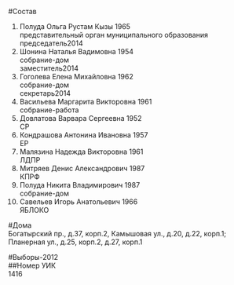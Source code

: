 #Состав  
1. Полуда Ольга Рустам Кызы 1965  
    представительный орган муниципального образования  
    председатель2014  
2. Шонина Наталья Вадимовна 1954  
    собрание-дом  
    заместитель2014  
3. Гоголева Елена Михайловна 1962  
    собрание-дом  
    секретарь2014  
4. Васильева Маргарита Викторовна 1961  
    собрание-работа  
5. Довлатова Варвара Сергеевна 1952  
    СР  
6. Кондрашова Антонина Ивановна 1957  
    ЕР  
7. Малязина Надежда Викторовна 1961  
    ЛДПР  
8. Митряев Денис Александрович 1987  
    КПРФ  
9. Полуда Никита Владимирович 1987  
    собрание-дом  
10. Савельев Игорь Анатольевич 1966  
    ЯБЛОКО  

#Дома  
Богатырский пр., д.37, корп.2, Камышовая ул., д.20, д.22, корп.1;  Планерная ул., д.25, корп.2, д.27, корп.1  
  
#Выборы-2012  
##Номер УИК  
1416  
